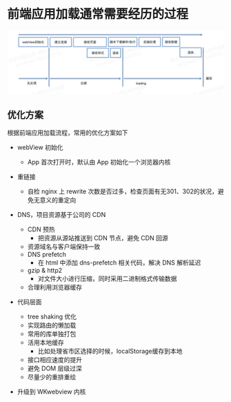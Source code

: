 # 前端应用加载通常需要经历的过程

![first-load.png](./images/first-load.png)

## 优化方案

根据前端应用加载流程，常用的优化方案如下

- webView 初始化
    - App 首次打开时，默认由 App 初始化一个浏览器内核

- 重链接
    - 自检 nginx 上 rewrite 次数是否过多，检查页面有无301、302的状况，避免无意义的重定向

- DNS，项目资源基于公司的 CDN
  - CDN 预热
      - 把资源从源站推送到 CDN 节点，避免 CDN 回源
  - 资源域名与客户端保持一致
  - DNS prefetch
      - 在 html 中添加 dns-prefetch 相关代码，解决 DNS 解析延迟
  - gzip & http2
      - 对文件大小进行压缩，同时采用二进制格式传输数据
  - 合理利用浏览器缓存

- 代码层面
  - tree shaking 优化
  - 实现路由的懒加载
  - 常用的库单独打包
  - 活用本地缓存
    - 比如处理省市区选择的时候，localStorage缓存到本地
  - 接口相应速度的提升
  - 避免 DOM 层级过深
  - 尽量少的重排重绘

- 升级到 WKwebview 内核